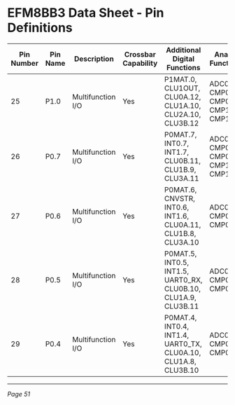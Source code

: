 # EFM8BB3 Data Sheet - Pin Definitions

| Pin Number | Pin Name | Description       | Crossbar Capability | Additional Digital Functions                          | Analog Functions                  |
|------------|----------|-------------------|---------------------|-----------------------------------------------------|---------------------------------|
| 25         | P1.0     | Multifunction I/O | Yes                 | P1MAT.0, CLU1OUT, CLU0A.12, CLU1A.10, CLU2A.10, CLU3B.12 | ADC0.6, CMP0P.6, CMP0N.6, CMP1P.1, CMP1N.1 |
| 26         | P0.7     | Multifunction I/O | Yes                 | P0MAT.7, INT0.7, INT1.7, CLU0B.11, CLU1B.9, CLU3A.11 | ADC0.5, CMP0P.5, CMP0N.5, CMP1P.0, CMP1N.0 |
| 27         | P0.6     | Multifunction I/O | Yes                 | P0MAT.6, CNVSTR, INT0.6, INT1.6, CLU0A.11, CLU1B.8, CLU3A.10 | ADC0.4, CMP0P.4, CMP0N.4         |
| 28         | P0.5     | Multifunction I/O | Yes                 | P0MAT.5, INT0.5, INT1.5, UART0_RX, CLU0B.10, CLU1A.9, CLU3B.11 | ADC0.3, CMP0P.3, CMP0N.3         |
| 29         | P0.4     | Multifunction I/O | Yes                 | P0MAT.4, INT0.4, INT1.4, UART0_TX, CLU0A.10, CLU1A.8, CLU3B.10 | ADC0.2, CMP0P.2, CMP0N.2         |

---
*Page 51*